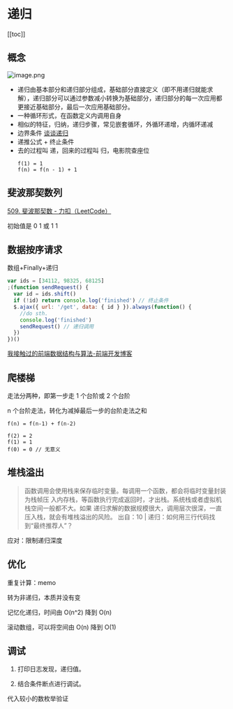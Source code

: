 # 递归
[[toc]]

## 概念

![image.png](http://tva1.sinaimg.cn/large/4e5d3ea7ly1gywlbbqi6aj20im07uq39.jpg)
- 递归由基本部分和递归部分组成，基础部分直接定义（即不用递归就能求解），递归部分可以通过参数减小转换为基础部分，递归部分的每一次应用都更接近基础部分，最后一次应用基础部分。
- 一种循环形式，在函数定义内调用自身
- 相似的特征，归纳，递归步骤，常见嵌套循环，外循环递增，内循环递减
- 边界条件
  [谈谈递归](http://io.upyun.com/2016/04/05/recursion/)
- 递推公式 + 终止条件
- 去的过程叫 递，回来的过程叫 归，电影院查座位
  ```
  f(1) = 1
  f(n) = f(n - 1) + 1
  ```

## 斐波那契数列
[509. 斐波那契数 - 力扣（LeetCode）](https://leetcode-cn.com/problems/fibonacci-number/)

初始值是 0 1 或 1 1

## 数据按序请求

数组+Finally+递归
```js
var ids = [34112, 98325, 68125]
;(function sendRequest() {
  var id = ids.shift()
  if (!id) return console.log('finished') // 终止条件
  $.ajax({ url: '/get', data: { id } }).always(function() {
    //do sth.
    console.log('finished')
    sendRequest() // 递归调用
  })
})()
```

[我接触过的前端数据结构与算法-前端开发博客](http://caibaojian.com/data-structures-and-algorithms.html)

## 爬楼梯

走法分两种，即第一步走 1 个台阶或 2 个台阶

n 个台阶走法，转化为减掉最后一步的台阶走法之和

```
f(n) = f(n-1) + f(n-2)

f(2) = 2
f(1) = 1
f(0) = 0 // 无意义
```

## 堆栈溢出
> 函数调用会使用栈来保存临时变量。每调用一个函数，都会将临时变量封装为栈帧压
> 入内存栈，等函数执行完成返回时，才出栈。系统栈或者虚拟机栈空间一般都不大。如果
> 递归求解的数据规模很大，调用层次很深，一直压入栈，就会有堆栈溢出的风险。
> 出自：10 | 递归：如何用三行代码找到“最终推荐人”？

应对：限制递归深度

## 优化
重复计算：memo

转为非递归，本质并没有变

记忆化递归，时间由 O(n^2) 降到 O(n)

滚动数组，可以将空间由 O(n) 降到 O(1)

## 调试

1. 打印日志发现，递归值。

2. 结合条件断点进行调试。

代入较小的数枚举验证

